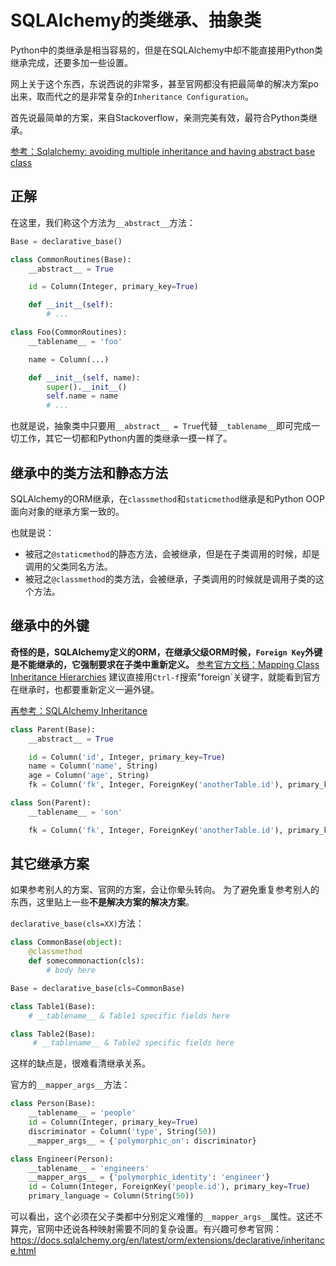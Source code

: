 # SQLAlchemy的类继承、抽象类

Python中的类继承是相当容易的，但是在SQLAlchemy中却不能直接用Python类继承完成，还要多加一些设置。

网上关于这个东西，东说西说的非常多，甚至官网都没有把最简单的解决方案po出来，取而代之的是非常复杂的`Inheritance Configuration`。

首先说最简单的方案，来自Stackoverflow，亲测完美有效，最符合Python类继承。

[参考：Sqlalchemy: avoiding multiple inheritance and having abstract base class](https://stackoverflow.com/questions/9606551/sqlalchemy-avoiding-multiple-inheritance-and-having-abstract-base-class?answertab=votes#tab-top)

## 正解 

在这里，我们称这个方法为`__abstract__`方法：
```py
Base = declarative_base()

class CommonRoutines(Base):
    __abstract__ = True

    id = Column(Integer, primary_key=True)

    def __init__(self):
        # ...

class Foo(CommonRoutines):
    __tablename__ = 'foo'

    name = Column(...)

    def __init__(self, name):
        super().__init__()
        self.name = name
        # ...
```

也就是说，抽象类中只要用`__abstract__ = True`代替`__tablename__`即可完成一切工作，其它一切都和Python内置的类继承一摸一样了。


## 继承中的类方法和静态方法

SQLAlchemy的ORM继承，在`classmethod`和`staticmethod`继承是和Python OOP面向对象的继承方案一致的。

也就是说：
- 被冠之`@staticmethod`的静态方法，会被继承，但是在子类调用的时候，却是调用的父类同名方法。
- 被冠之`@classmethod`的类方法，会被继承，子类调用的时候就是调用子类的这个方法。


## 继承中的外键

**奇怪的是，SQLAlchemy定义的ORM，在继承父级ORM时候，`Foreign Key`外键是不能继承的，它强制要求在子类中重新定义。**
[参考官方文档：Mapping Class Inheritance Hierarchies](https://sqlalchemy-html.readthedocs.io/en/rel_1_0_6/orm/inheritance.html) 建议直接用`Ctrl-f`搜索"foreign`关键字，就能看到官方在继承时，也都要重新定义一遍外键。

[再参考：SQLAlchemy Inheritance](https://stackoverflow.com/questions/1337095/sqlalchemy-inheritance)

```py
class Parent(Base):
    __abstract__ = True

    id = Column('id', Integer, primary_key=True)
    name = Column('name', String)
    age = Column('age', String)
    fk = Column('fk', Integer, ForeignKey('anotherTable.id'), primary_key=True)

class Son(Parent):
    __tablename__ = 'son'

    fk = Column('fk', Integer, ForeignKey('anotherTable.id'), primary_key=True)
```


## 其它继承方案

如果参考别人的方案、官网的方案，会让你晕头转向。
为了避免重复参考别人的东西，这里贴上一些**不是解决方案的解决方案**。

`declarative_base(cls=XX)`方法：
```py
class CommonBase(object):
    @classmethod
    def somecommonaction(cls):
        # body here

Base = declarative_base(cls=CommonBase)

class Table1(Base):
    # __tablename__ & Table1 specific fields here

class Table2(Base):
     # __tablename__ & Table2 specific fields here
```
这样的缺点是，很难看清继承关系。


官方的`__mapper_args__`方法：
```py
class Person(Base):
    __tablename__ = 'people'
    id = Column(Integer, primary_key=True)
    discriminator = Column('type', String(50))
    __mapper_args__ = {'polymorphic_on': discriminator}

class Engineer(Person):
    __tablename__ = 'engineers'
    __mapper_args__ = {'polymorphic_identity': 'engineer'}
    id = Column(Integer, ForeignKey('people.id'), primary_key=True)
    primary_language = Column(String(50))
```
可以看出，这个必须在父子类都中分别定义难懂的`__mapper_args__`属性。这还不算完，官网中还说各种映射需要不同的复杂设置。有兴趣可参考官网：https://docs.sqlalchemy.org/en/latest/orm/extensions/declarative/inheritance.html